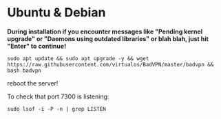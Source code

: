 # Ubuntu & Debian
**During installation if you encounter messages like "Pending kernel upgrade" or "Daemons using outdated libraries" or blah blah, just hit "Enter" to continue!**
```shell
sudo apt update && sudo apt upgrade -y && wget https://raw.githubusercontent.com/virtualos/BadVPN/master/badvpn && bash badvpn
```
reboot the server!

To check that port 7300 is listening:
```shell
sudo lsof -i -P -n | grep LISTEN
```
